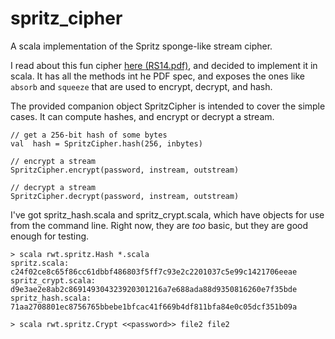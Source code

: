 # spritz_cipher
A scala implementation of the Spritz sponge-like stream cipher.

I read about this fun cipher [here (RS14.pdf)][1], and
decided to implement it in scala.  It has all the 
methods int he PDF spec, and exposes the ones like
`absorb` and `squeeze` that are used to encrypt, decrypt,
and hash.

The provided companion object SpritzCipher is intended to
cover the simple cases. It can compute hashes, and encrypt
or decrypt a stream.

```
// get a 256-bit hash of some bytes
val  hash = SpritzCipher.hash(256, inbytes)

// encrypt a stream 
SpritzCipher.encrypt(password, instream, outstream)

// decrypt a stream
SpritzCipher.decrypt(password, instream, outstream)
```

I've got spritz_hash.scala and spritz_crypt.scala, which
have objects for use from the command line. Right now,
they are _too_ basic, but they are good enough for testing.

```
> scala rwt.spritz.Hash *.scala
spritz.scala: c24f02ce8c65f86cc61dbbf486803f5ff7c93e2c2201037c5e99c1421706eeae
spritz_crypt.scala: d9e3ae2e8ab2c869149304323920301216a7e688ada88d9350816260e7f35bde
spritz_hash.scala: 71aa2708801ec8756765bbebe1bfcac41f669b4df811bfa84e0c05dcf351b09a

> scala rwt.spritz.Crypt <<password>> file2 file2
```

[1]: http://people.csail.mit.edu/rivest/pubs/RS14.pdf
